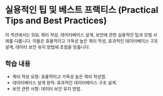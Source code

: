 # 실용적인 팁 및 베스트 프랙티스 (Practical Tips and Best Practices)

이 섹션에서는 SQL 쿼리 작성, 데이터베이스 설계, 보안에 관한 실용적인 팁과 모범 사례를 다룹니다. 이들은 효율적이고 가독성 높은 쿼리 작성, 효과적인 데이터베이스 구조 설계, 데이터 보안 유지 방법에 초점을 맞춥니다.

## 학습 내용
- 쿼리 작성 요령: 효율적이고 가독성 높은 쿼리 작성법.
- 데이터베이스 설계 원칙: 효과적인 데이터베이스 구조 설계.
- 보안 관련 사항: 데이터 보안 유지 방법.

